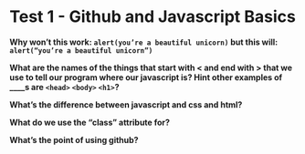 
# Test 1 - Github and Javascript Basics

**Why won’t this work: `alert(you’re a beautiful unicorn)` but this will: `alert(“you’re a beautiful unicorn”)`**

**What are the names of the things that start with < and end with > that we use to tell our program where our javascript is? Hint other examples of ____s are `<head>` `<body>` `<h1>`?**

**What’s the difference between javascript and css and html?**

**What do we use the “class” attribute for?**

**What’s the point of using github?**
